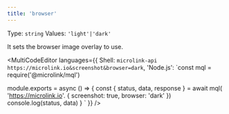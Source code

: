 ```yaml
---
title: 'browser'
--- 
```


Type: `string`
Values: `'light'|'dark'`

It sets the browser image overlay to use.

<MultiCodeEditor languages={{
  Shell: `microlink-api https://microlink.io&screenshot&browser=dark`,
  'Node.js': `const mql = require('@microlink/mql')
 
module.exports = async () => {
  const { status, data, response } = await mql(
    'https://microlink.io'. { 
      screenshot: true,
      browser: 'dark'
  })
  console.log(status, data)
}
  `
  }} 
/>
